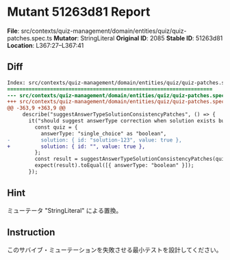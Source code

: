 # Mutant 51263d81 Report

**File**: src/contexts/quiz-management/domain/entities/quiz/quiz-patches.spec.ts
**Mutator**: StringLiteral
**Original ID**: 2085
**Stable ID**: 51263d81
**Location**: L367:27–L367:41

## Diff

```diff
Index: src/contexts/quiz-management/domain/entities/quiz/quiz-patches.spec.ts
===================================================================
--- src/contexts/quiz-management/domain/entities/quiz/quiz-patches.spec.ts	original
+++ src/contexts/quiz-management/domain/entities/quiz/quiz-patches.spec.ts	mutated #2085
@@ -363,9 +363,9 @@
     describe("suggestAnswerTypeSolutionConsistencyPatches", () => {
       it("should suggest answerType correction when solution exists but answerType is not boolean", () => {
         const quiz = {
           answerType: "single_choice" as "boolean",
-          solution: { id: "solution-123", value: true },
+          solution: { id: "", value: true },
         };
         const result = suggestAnswerTypeSolutionConsistencyPatches(quiz);
         expect(result).toEqual([{ answerType: "boolean" }]);
       });
```

## Hint

ミューテータ "StringLiteral" による置換。

## Instruction

このサバイブ・ミューテーションを失敗させる最小テストを設計してください。
